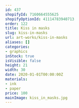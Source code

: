 ```yaml
---
id: 437
shopifyId: 7160664555625
shopifyOptionId: 41114783940713
order: 122
title: Kiss in masks
slug: kiss-in-masks
url: art-works/kiss-in-masks
aliases: []
categories:
- graphics
inStock: true
isVisible: false
height: 21
width: 30
date: 2020-01-01T00:00:00Z
materials:
- ink
- paper
price: 100
mainImage: kiss_in_masks.jpg
---
```

